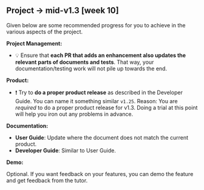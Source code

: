<div id="title">

## Project → mid-v1.3 [week 10]
</div>
<div id="body">

Given below are some recommended progress for you to achieve in the various aspects of the project.

**Project Management:**


* :bulb: Ensure that **each PR that adds an enhancement also updates the relevant parts of documents and tests**. That way, your documentation/testing work will not pile up towards the end.

**Product:**

* :exclamation: Try to **do a <tooltip content="resulting in a jar file on GitHub that can be downloaded by potential users">proper product release</tooltip>** as described in the Developer Guide. You can name it something similar `v1.25`. Reason: You are _required_ to do a proper product release for v1.3. Doing a trial at this point will help you iron out any problems in advance.

**Documentation:**

* **User Guide**: Update where the document does not match the current product.
* **Developer Guide**: Similar to User Guide.

**Demo:**

Optional. If you want feedback on your features, you can demo the feature and get feedback from the tutor.

</div>